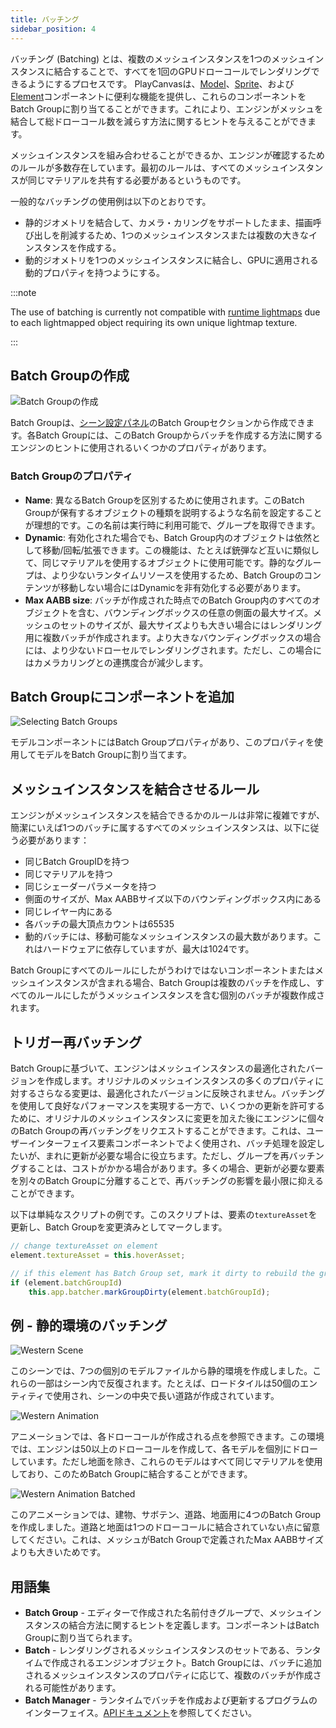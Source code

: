 ```yaml
---
title: バッチング
sidebar_position: 4
---
```


バッチング (Batching) とは、複数のメッシュインスタンスを1つのメッシュインスタンスに結合することで、すべてを1回のGPUドローコールでレンダリングできるようにするプロセスです。 PlayCanvasは、[Model][7]、[Sprite][9]、および[Element][10]コンポーネントに便利な機能を提供し、これらのコンポーネントをBatch Groupに割り当てることができます。これにより、エンジンがメッシュを結合して総ドローコール数を減らす方法に関するヒントを与えることができます。

メッシュインスタンスを組み合わせることができるか、エンジンが確認するためのルールが多数存在しています。最初のルールは、すべてのメッシュインスタンスが同じマテリアルを共有する必要があるというものです。

一般的なバッチングの使用例は以下のとおりです。

* 静的ジオメトリを結合して、カメラ・カリングをサポートしたまま、描画呼び出しを削減するため、1つのメッシュインスタンスまたは複数の大きなインスタンスを作成する。
* 動的ジオメトリを1つのメッシュインスタンスに結合し、GPUに適用される動的プロパティを持つようにする。

:::note

The use of batching is currently not compatible with [runtime lightmaps](/user-manual/graphics/lighting/runtime-lightmaps/) due to each lightmapped object requiring its own unique lightmap texture.

:::

## Batch Groupの作成

![Batch Groupの作成][1]

Batch Groupは、[シーン設定パネル][6]のBatch Groupセクションから作成できます。各Batch Groupには、このBatch Groupからバッチを作成する方法に関するエンジンのヒントに使用されるいくつかのプロパティがあります。

### Batch Groupのプロパティ

* **Name**: 異なるBatch Groupを区別するために使用されます。このBatch Groupが保有するオブジェクトの種類を説明するような名前を設定することが理想的です。この名前は実行時に利用可能で、グループを取得できます。
* **Dynamic**: 有効化された場合でも、Batch Group内のオブジェクトは依然として移動/回転/拡張できます。この機能は、たとえば銃弾など互いに類似して、同じマテリアルを使用するオブジェクトに使用可能です。静的なグループは、より少ないランタイムリソースを使用するため、Batch Groupのコンテンツが移動しない場合にはDynamicを非有効化する必要があります。
* **Max AABB size**: バッチが作成された時点でのBatch Group内のすべてのオブジェクトを含む、バウンディングボックスの任意の側面の最大サイズ。メッシュのセットのサイズが、最大サイズよりも大きい場合にはレンダリング用に複数バッチが作成されます。より大きなバウンディングボックスの場合には、より少ないドローセルでレンダリングされます。ただし、この場合にはカメラカリングとの連携度合が減少します。

## Batch Groupにコンポーネントを追加

![Selecting Batch Groups][2]

モデルコンポーネントにはBatch Groupプロパティがあり、このプロパティを使用してモデルをBatch Groupに割り当てます。

## メッシュインスタンスを結合させるルール

エンジンがメッシュインスタンスを結合できるかのルールは非常に複雑ですが、簡潔にいえば1つのバッチに属するすべてのメッシュインスタンスは、以下に従う必要があります：

* 同じBatch GroupIDを持つ
* 同じマテリアルを持つ
* 同じシェーダーパラメータを持つ
* 側面のサイズが、Max AABBサイズ以下のバウンディングボックス内にある
* 同じレイヤー内にある
* 各バッチの最大頂点カウントは65535
* 動的バッチには、移動可能なメッシュインスタンスの最大数があります。これはハードウェアに依存していますが、最大は1024です。

Batch Groupにすべてのルールにしたがうわけではないコンポーネントまたはメッシュインスタンスが含まれる場合、Batch Groupは複数のバッチを作成し、すべてのルールにしたがうメッシュインスタンスを含む個別のバッチが複数作成されます。

## トリガー再バッチング

Batch Groupに基づいて、エンジンはメッシュインスタンスの最適化されたバージョンを作成します。オリジナルのメッシュインスタンスの多くのプロパティに対するさらなる変更は、最適化されたバージョンに反映されません。バッチングを使用して良好なパフォーマンスを実現する一方で、いくつかの更新を許可するために、オリジナルのメッシュインスタンスに変更を加えた後にエンジンに個々のBatch Groupの再バッチングをリクエストすることができます。これは、ユーザーインターフェイス要素コンポーネントでよく使用され、バッチ処理を設定したいが、まれに更新が必要な場合に役立ちます。ただし、グループを再バッチングすることは、コストがかかる場合があります。多くの場合、更新が必要な要素を別々のBatch Groupに分離することで、再バッチングの影響を最小限に抑えることができます。

以下は単純なスクリプトの例です。このスクリプトは、要素の`textureAsset`を更新し、Batch Groupを変更済みとしてマークします。

```javascript
// change textureAsset on element
element.textureAsset = this.hoverAsset;

// if this element has Batch Group set, mark it dirty to rebuild the group in the next frame
if (element.batchGroupId)
    this.app.batcher.markGroupDirty(element.batchGroupId);
```

## 例 - 静的環境のバッチング

![Western Scene][3]

このシーンでは、7つの個別のモデルファイルから静的環境を作成しました。これらの一部はシーン内で反復されます。たとえば、ロードタイルは50個のエンティティで使用され、シーンの中央で長い道路が作成されています。

![Western Animation][4]

アニメーションでは、各ドローコールが作成される点を参照できます。この環境では、エンジンは50以上のドローコールを作成して、各モデルを個別にドローしています。ただし地面を除き、これらのモデルはすべて同じマテリアルを使用しており、このためBatch Groupに結合することができます。

![Western Animation Batched][5]

このアニメーションでは、建物、サボテン、道路、地面用に4つのBatch Groupを作成しました。道路と地面は1つのドローコールに結合されていない点に留意してください。これは、メッシュがBatch Groupで定義されたMax AABBサイズよりも大きいためです。

## 用語集

* **Batch Group** - エディターで作成された名前付きグループで、メッシュインスタンスの結合方法に関するヒントを定義します。コンポーネントはBatch Groupに割り当てられます。
* **Batch** - レンダリングされるメッシュインスタンスのセットである、ランタイムで作成されるエンジンオブジェクト。Batch Groupには、バッチに追加されるメッシュインスタンスのプロパティに応じて、複数のバッチが作成される可能性があります。
* **Batch Manager** - ランタイムでバッチを作成および更新するプログラムのインターフェイス。[APIドキュメント][8]を参照してください。


[1]: /images/user-manual/optimization/batching/batch-groups.jpg
[2]: /images/user-manual/optimization/batching/model-component.jpg
[3]: /images/user-manual/optimization/batching/western-scene.jpg
[4]: /images/user-manual/optimization/batching/western-animation-all.gif
[5]: /images/user-manual/optimization/batching/western-animation.gif
[6]: /user-manual/designer/settings/#batch-groups
[7]: /user-manual/packs/components/model
[8]: /api/pc.BatchManager.html
[9]: /user-manual/packs/components/sprite
[10]: /user-manual/packs/components/element

